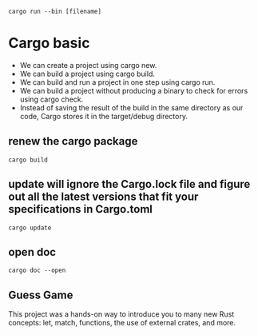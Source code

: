 `cargo run --bin [filename]`

# Cargo basic
- We can create a project using cargo new.
- We can build a project using cargo build.
- We can build and run a project in one step using cargo run.
- We can build a project without producing a binary to check for errors using cargo check.
- Instead of saving the result of the build in the same directory as our code, Cargo stores it in the target/debug directory.

## renew the cargo package
`cargo build`

## update will ignore the Cargo.lock file and figure out all the latest versions that fit your specifications in Cargo.toml
`cargo update`

## open doc
`cargo doc --open`

## Guess Game
This project was a hands-on way to introduce you to many new Rust concepts: let, match, functions, the use of external crates, and more. 